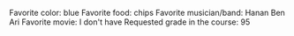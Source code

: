 Favorite color: blue
Favorite food: chips
Favorite musician/band: Hanan Ben Ari
Favorite movie: I don't have
Requested grade in the course: 95 
